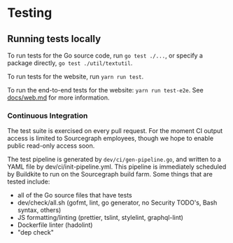 # Testing

## Running tests locally

To run tests for the Go source code, run `go test ./...`, or specify a package
directly, `go test ./util/textutil`.

To run tests for the website, run `yarn run test`.

To run the end-to-end tests for the website: `yarn run test-e2e`. See
[docs/web.md](/tree/master/docs/web.md) for more information.

### Continuous Integration

The test suite is exercised on every pull request. For the moment CI output
access is limited to Sourcegraph employees, though we hope to enable public
read-only access soon.

The test pipeline is generated by `dev/ci/gen-pipeline.go`, and written to a
YAML file by dev/ci/init-pipeline.yml. This pipeline is immediately scheduled by
Buildkite to run on the Sourcegraph build farm. Some things that are tested
include:

- all of the Go source files that have tests
- dev/check/all.sh (gofmt, lint, go generator, no Security TODO's, Bash syntax, others)
- JS formatting/linting (prettier, tslint, stylelint, graphql-lint)
- Dockerfile linter (hadolint)
- "dep check"
